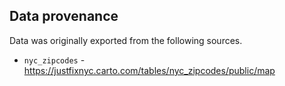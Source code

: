 ## Data provenance

Data was originally exported from the following sources.

* `nyc_zipcodes` - https://justfixnyc.carto.com/tables/nyc_zipcodes/public/map
